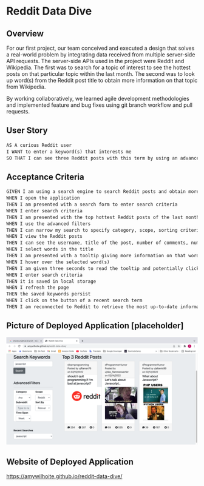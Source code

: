 # Reddit Data Dive

## Overview

For our first project, our team conceived and executed a design that solves a real-world problem by integrating data received from multiple server-side API requests. The server-side APIs used in the project were Reddit and Wikipedia.  The first was to search for a topic of interest to see the hottest posts on that particular topic within the last month.  The second was to look up word(s) from the Reddit post title to obtain more information on that topic from Wikipedia.

By working collaboratively, we learned agile development methodologies and implemented feature and bug fixes using git branch workflow and pull requests.

## User Story

```md
AS A curious Reddit user
I WANT to enter a keyword(s) that interests me
SO THAT I can see three Reddit posts with this term by using an advanced filter to narrow results, as well as search on Wikipedia for more information on words in any of the posts' titles
```

## Acceptance Criteria

```md
GIVEN I am using a search engine to search Reddit posts and obtain more information about them
WHEN I open the application
THEN I am presented with a search form to enter search criteria
WHEN I enter search criteria
THEN I am presented with the top hottest Reddit posts of the last month as a default
WHEN I use the advanced filters
THEN I can narrow my search to specify category, scope, sorting criteria, timespan and the top 10 subreddits
WHEN I view the Reddit posts
THEN I can see the username, title of the post, number of comments, number of upvotes and number of downvotes, and an image if there is one
WHEN I select words in the title
THEN I am presented with a tooltip giving more information on that word(s) from Wikipedia (title, snippet, and original URL)
WHEN I hover over the selected word(s) 
THEN I am given three seconds to read the tooltip and potentially click on the Wikipedia URL of the original source
WHEN I enter search criteria
THEN it is saved in local storage
WHEN I refresh the page
THEN the saved keywords persist
WHEN I click on the button of a recent search term
THEN I am reconnected to Reddit to retrieve the most up-to-date information on that topic
```
## Picture of Deployed Application [placeholder]

![A user searches for a Reddit topic and is presented with 3 posts based on an advanced filtering mechanism.](./assets/images/RedditDataDive.png)

## Website of Deployed Application

https://amywilhoite.github.io/reddit-data-dive/





